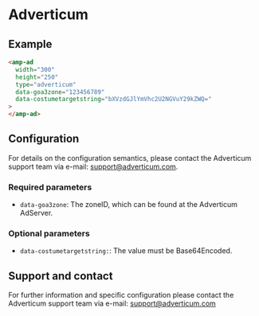 <!---
Copyright 2016 The AMP HTML Authors. All Rights Reserved.

Licensed under the Apache License, Version 2.0 (the "License");
you may not use this file except in compliance with the License.
You may obtain a copy of the License at

      http://www.apache.org/licenses/LICENSE-2.0

Unless required by applicable law or agreed to in writing, software
distributed under the License is distributed on an "AS-IS" BASIS,
WITHOUT WARRANTIES OR CONDITIONS OF ANY KIND, either express or implied.
See the License for the specific language governing permissions and
limitations under the License.
-->

# Adverticum

## Example

```html
<amp-ad
  width="300"
  height="250"
  type="adverticum"
  data-goa3zone="123456789"
  data-costumetargetstring="bXVzdGJlYmVhc2U2NGVuY29kZWQ="
>
</amp-ad>
```

## Configuration

For details on the configuration semantics, please contact the Adverticum support team via e-mail: support@adverticum.com.

### Required parameters

-   `data-goa3zone`: The zoneID, which can be found at the Adverticum AdServer.

### Optional parameters

-   `data-costumetargetstring:`: The value must be Base64Encoded.

## Support and contact

For further information and specific configuration please contact the Adverticum support team via e-mail: support@adverticum.com
